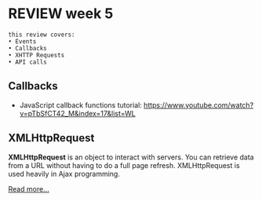 # REVIEW week 5

```
this review covers:
• Events
• Callbacks
• XHTTP Requests
• API calls
```

## Callbacks

- JavaScript callback functions tutorial: https://www.youtube.com/watch?v=pTbSfCT42_M&index=17&list=WL

## XMLHttpRequest

**XMLHttpRequest** is an object to interact with servers. You can retrieve data from a URL without having to do a full page refresh. XMLHttpRequest is used heavily in Ajax programming.

[Read more...]('../fundamentals/XMLHttpRequest.md')
